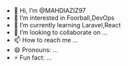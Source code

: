- 👋 Hi, I’m @MAHDIAZIZ97
- 👀 I’m interested in Foorball,DevOps
- 🌱 I’m currently learning Laravel,React
- 💞️ I’m looking to collaborate on ...
- 📫 How to reach me ...
- 😄 Pronouns: ...
- ⚡ Fun fact: ...

<!---
MAHDIAZIZ97/MAHDIAZIZ97 is a ✨ special ✨ repository because its `README.md` (this file) appears on your GitHub profile.
You can click the Preview link to take a look at your changes.
--->
